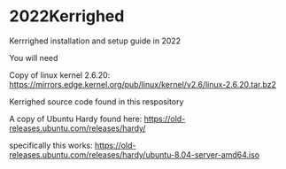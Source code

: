 # 2022Kerrighed
Kerrrighed installation and setup guide in 2022


You will need

Copy of linux kernel 2.6.20: https://mirrors.edge.kernel.org/pub/linux/kernel/v2.6/linux-2.6.20.tar.bz2

Kerrighed source code found in this respository

A copy of Ubuntu Hardy found here: https://old-releases.ubuntu.com/releases/hardy/

specifically this works: https://old-releases.ubuntu.com/releases/hardy/ubuntu-8.04-server-amd64.iso 
